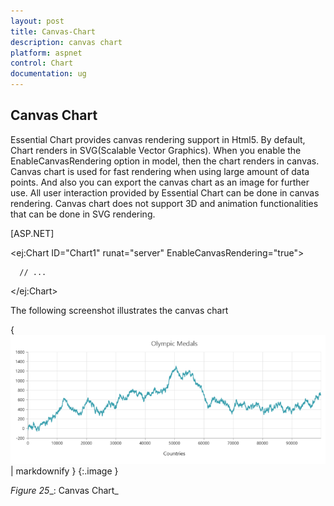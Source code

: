 ```yaml
---
layout: post
title: Canvas-Chart
description: canvas chart
platform: aspnet
control: Chart
documentation: ug
---
```


## Canvas Chart

Essential Chart provides canvas rendering support in Html5. By default, Chart renders in SVG(Scalable Vector Graphics). When you enable the EnableCanvasRendering option in model, then the chart renders in canvas. Canvas chart is used for fast rendering when using large amount of data points.  And also you can export the canvas chart as an image for further use. All user interaction provided by Essential Chart can be done in canvas rendering. Canvas chart does not support 3D and animation functionalities that can be done in SVG rendering.

 [ASP.NET] 

  &lt;ej:Chart ID="Chart1" runat="server" EnableCanvasRendering="true"&gt;   



      // ...



   &lt;/ej:Chart&gt;





The following screenshot illustrates the canvas chart

{ ![C:/Users/ApoorvahR/Desktop/1.png](Canvas-Chart_images/Canvas-Chart_img1.png) | markdownify }
{:.image }


_Figure_ _25__: Canvas Chart_

